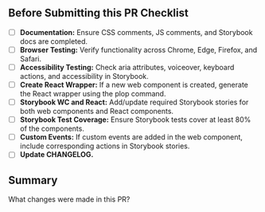 ## Before Submitting this PR Checklist

- [ ] **Documentation:** Ensure CSS comments, JS comments, and Storybook docs are completed.
- [ ] **Browser Testing:** Verify functionality across Chrome, Edge, Firefox, and Safari.
- [ ] **Accessibility Testing:** Check aria attributes, voiceover, keyboard actions, and accessibility in Storybook.
- [ ] **Create React Wrapper:** If a new web component is created, generate the React wrapper using the plop command.
- [ ] **Storybook WC and React:** Add/update required Storybook stories for both web components and React components.
- [ ] **Storybook Test Coverage:** Ensure Storybook tests cover at least 80% of the components.
- [ ] **Custom Events:** If custom events are added in the web component, include corresponding actions in Storybook stories.
- [ ] **Update CHANGELOG.**

## Summary

What changes were made in this PR?
